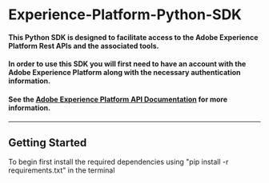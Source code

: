 # Experience-Platform-Python-SDK

#### This Python SDK is designed to facilitate access to the Adobe Experience Platform Rest APIs and the associated tools.

#### In order to use this SDK you will first need to have an account with the Adobe Experience Platform along with the necessary authentication information.

#### See the [Adobe Experience Platform API Documentation](https://www.adobe.io/apis/experienceplatform/home/api-reference.html) for more information.

---

## Getting Started

To begin first install the required dependencies using "pip install -r requirements.txt" in the terminal